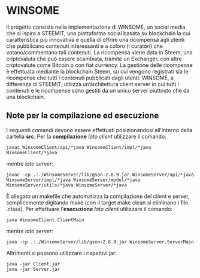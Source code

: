 # WINSOME
Il progetto consiste nella implementazione di WINSOME, un social media che si ispira a STEEMIT, una piattaforma social basata su blockchain la cui caratteristica più innovativa è quella di offrire una ricompensa agli utenti che pubblicano contenuti interessanti e a coloro (i curatori) che votano/commentano tali contenuti. La ricompensa viene data in Steem, una criptovaluta che può essere scambiata, tramite un Exchanger, con altre criptovalute come Bitcoin o con fiat currency. La gestione delle ricompense è effettuata mediante la blockchain Steem, su cui vengono registrati sia le ricompense che tutti i contenuti pubblicati dagli utenti. WINSOME, a differenza di STEEMIT, utilizza un’architettura client server in cui tutti i contenuti e le ricompense sono gestiti da un unico server piuttosto che da una blockchain.

## Note per la compilazione ed esecuzione
I seguenti comandi devono essere effettuati posizionandosi all’interno della cartella **src**. Per la
**compilazione** *lato client* utilizzare il comando:
```
javac WinsomeClient/api/*java WinsomeClient/impl/*java WinsomeClient/*java
```
mentre *lato server*:
```
javac -cp .:./WinsomeServer/lib/gson-2.8.9.jar WinsomeServer/api/*java WinsomeServer/impl/*java WinsomeServer/model/*java WinsomeServer/utils/*java WinsomeServer/*java
```
È allegato un makefile che automatizza la compilazione del client e server, semplicemente digitando make (con il target make clean si eliminano i file .class). Per effettuare l’**esecuzione** *lato client* utilizzare il comando:
```
java WinsomeClient.ClientMain
```
mentre *lato server*:
```
java -cp .:./WinsomeServer/lib/gson-2.8.9.jar WinsomeServer.ServerMain
```
Altrimenti si possono utilizzare i rispettivi jar:
```
java -jar Client.jar
java -jar Server.jar
```
